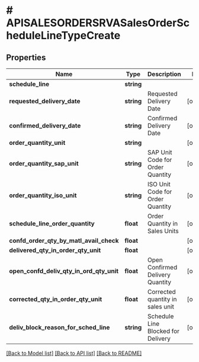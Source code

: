 # # APISALESORDERSRVASalesOrderScheduleLineTypeCreate

## Properties

Name | Type | Description | Notes
------------ | ------------- | ------------- | -------------
**schedule_line** | **string** |  |
**requested_delivery_date** | **string** | Requested Delivery Date | [optional]
**confirmed_delivery_date** | **string** | Confirmed Delivery Date | [optional]
**order_quantity_unit** | **string** |  | [optional]
**order_quantity_sap_unit** | **string** | SAP Unit Code for Order Quantity | [optional]
**order_quantity_iso_unit** | **string** | ISO Unit Code for Order Quantity | [optional]
**schedule_line_order_quantity** | **float** | Order Quantity in Sales Units | [optional]
**confd_order_qty_by_matl_avail_check** | **float** |  | [optional]
**delivered_qty_in_order_qty_unit** | **float** |  | [optional]
**open_confd_deliv_qty_in_ord_qty_unit** | **float** | Open Confirmed Delivery Quantity | [optional]
**corrected_qty_in_order_qty_unit** | **float** | Corrected quantity in sales unit | [optional]
**deliv_block_reason_for_sched_line** | **string** | Schedule Line Blocked for Delivery | [optional]

[[Back to Model list]](../../README.md#models) [[Back to API list]](../../README.md#endpoints) [[Back to README]](../../README.md)
